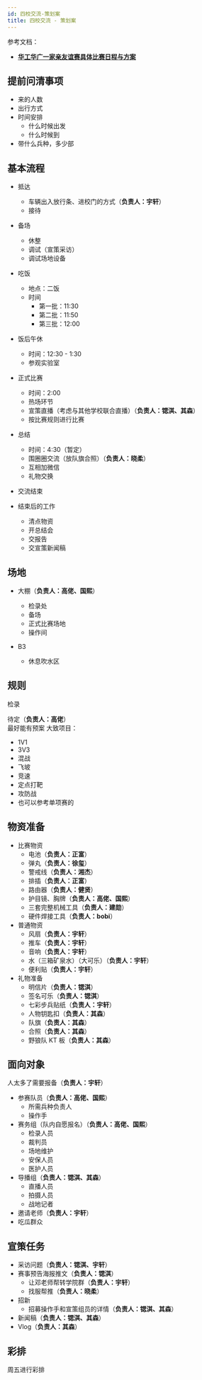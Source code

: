 ```yaml
---
id: 四校交流-策划案
title: 四校交流 - 策划案
---
```


参考文档：

- [**华工华广一家亲友谊赛具体比赛日程与方案**](https://docs.qq.com/doc/DUklKQUVhU2hldG9z)

## 提前问清事项

- 来的人数
- 出行方式
- 时间安排
  - 什么时候出发
  - 什么时候到
- 带什么兵种，多少部

## 基本流程

- 抵达
  - 车辆出入放行条、进校门的方式（**负责人：宇轩**）
  - 接待
- 备场
  - 休整
  - 调试（宣策采访）
  - 调试场地设备
- 吃饭
  - 地点：二饭
  - 时间
    - 第一批：11:30
    - 第二批：11:50
    - 第三批：12:00
- 饭后午休
  - 时间：12:30 - 1:30
  - 参观实验室
- 正式比赛
  - 时间：2:00
  - 热场环节
  - 宣策直播（考虑与其他学校联合直播）（**负责人：锶淇、其森**）
  - 按比赛规则进行比赛
- 总结
  - 时间：4:30（暂定）
  - 围圈圈交流（放队旗合照）（**负责人：晓柔**）
  - 互相加微信
  - 礼物交换
- 交流结束

- 结束后的工作
  - 清点物资
  - 开总结会
  - 交报告
  - 交宣策新闻稿

## 场地

- 大棚（**负责人：高佬、国熙**）

  - 检录处
  - 备场
  - 正式比赛场地
  - 操作间
- B3
  - 休息吹水区

## 规则

检录

待定（**负责人：高佬**）  
最好能有预案
大致项目：

- 1V1
- 3V3
- 混战
- 飞坡
- 竞速
- 定点打靶
- 攻防战
- 也可以参考单项赛的

## 物资准备

- 比赛物资
  - 电池（**负责人：正富**）
  - 弹丸（**负责人：徐玺**）
  - 警戒线（**负责人：湘杰**）
  - 排插（**负责人：正富**）
  - 路由器（**负责人：健贤**）
  - 护目镜、胸牌（**负责人：高佬、国熙**）
  - 三套完整机械工具（**负责人：建勋**）
  - 硬件焊接工具（**负责人：bobi**）
- 普通物资
  - 风扇（**负责人：宇轩**）
  - 推车（**负责人：宇轩**）
  - 音响（**负责人：宇轩**）
  - 水（三箱矿泉水）（大可乐）（**负责人：宇轩**）
  - 便利贴（**负责人：宇轩**）
- 礼物准备
  - 明信片（**负责人：锶淇**）
  - 签名可乐（**负责人：锶淇**）
  - 七彩步兵贴纸（**负责人：宇轩**）
  - 人物钥匙扣（**负责人：其森**）
  - 队旗（**负责人：其森**）
  - 合照（**负责人：其森**）
  - 野狼队 KT 板（**负责人：其森**）

## 面向对象

人太多了需要报备（**负责人：宇轩**）

- 参赛队员（**负责人：高佬、国熙**）
  - 所需兵种负责人
  - 操作手
- 赛务组（队内自愿报名）（**负责人：高佬、国熙**）
  - 检录人员
  - 裁判员
  - 场地维护
  - 安保人员
  - 医护人员
- 导播组（**负责人：锶淇、其森**）
  - 直播人员
  - 拍摄人员
  - 战地记者
- 邀请老师（**负责人：宇轩**）
- 吃瓜群众

## 宣策任务

- 采访问题（**负责人：锶淇、宇轩**）
- 赛事预告海报推文（**负责人：锶淇**）
  - 让邓老师帮转学院群（**负责人：宇轩**）
  - 找服帮推（**负责人：晓柔**）
- 招新
  - 招募操作手和宣策组员的详情（**负责人：锶淇、其森**）
- 新闻稿（**负责人：锶淇、其森**）
- Vlog（**负责人：其森**）

## 彩排

周五进行彩排
